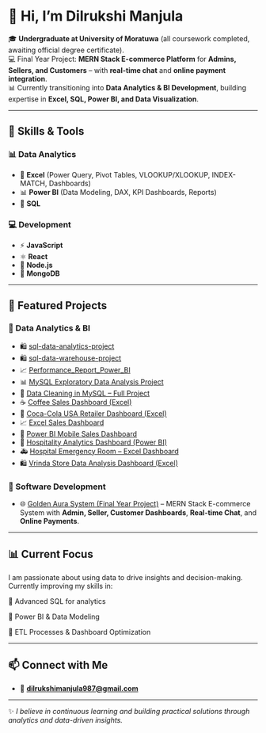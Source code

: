 # 👋 Hi, I’m Dilrukshi Manjula  

🎓 **Undergraduate at University of Moratuwa** (all coursework completed, awaiting official degree certificate).  
💻 Final Year Project: **MERN Stack E-commerce Platform** for **Admins, Sellers, and Customers** – with **real-time chat** and **online payment integration**.  
📊 Currently transitioning into **Data Analytics & BI Development**, building expertise in **Excel, SQL, Power BI, and Data Visualization**.  

---

## 🚀 Skills & Tools  

### 📊 Data Analytics  
- 📗 **Excel** (Power Query, Pivot Tables, VLOOKUP/XLOOKUP, INDEX-MATCH, Dashboards)
- 📊 **Power BI** (Data Modeling, DAX, KPI Dashboards, Reports) 
- 🐬 **SQL** 
 

### 💻 Development  
- ⚡ **JavaScript**  
- ⚛️ **React**  
- 🌱 **Node.js**  
- 🍃 **MongoDB**  
---

## 📂 Featured Projects  

### 🔹 Data Analytics & BI  
- 🛍️ [sql-data-analytics-project](https://github.com/DilrukshiManjula07/sql-data-warehouse-project.git)
- 🛍️ [sql-data-warehouse-project](https://github.com/DilrukshiManjula07/sql-data-warehouse-project.git)
- 📈 [Performance_Report_Power_BI](https://github.com/DilrukshiManjula07/Performance_Report_Power_BI.git) 
- 📊 [MySQL Exploratory Data Analysis Project](https://github.com/DilrukshiManjula07/MySQL_Exploratory_Data_Analysis_Full_Project.git)  
- 🧹 [Data Cleaning in MySQL – Full Project](https://github.com/DilrukshiManjula07/Data_Cleaning_MySQL_Full_Project.git)  
- ☕ [Coffee Sales Dashboard (Excel)](https://github.com/DilrukshiManjula07/COFFEE-SALES-DASHBOARD-Excel-.git)  
- 🥤 [Coca-Cola USA Retailer Dashboard (Excel)](https://github.com/DilrukshiManjula07/Coca-Cola-USA_Retailer_Dashboard.git)  
- 📈 [Excel Sales Dashboard](https://github.com/DilrukshiManjula07/Excel-Sales-Dashboard.git)  
- 📱 [Power BI Mobile Sales Dashboard](https://github.com/DilrukshiManjula07/Power-BI-Mobile-Sales-Dashboard.git)  
- 🏨 [Hospitality Analytics Dashboard (Power BI)](https://github.com/DilrukshiManjula07/Hospitality-Analytics-Dashboard_Power-BI.git)  
- 🚑 [Hospital Emergency Room – Excel Dashboard](https://github.com/DilrukshiManjula07/Full-Excel-Dashboard-of-Hospital_Emergency_Room.git)  
- 🛍️ [Vrinda Store Data Analysis Dashboard (Excel)](https://github.com/DilrukshiManjula07/Vrinda-Store-Data-Analysis-Dashboard.git)  

### 🔹 Software Development  
- 🌐 [Golden Aura System (Final Year Project)](https://github.com/DilrukshiManjula07/Golden_Aura_System.git) – MERN Stack E-commerce System with **Admin, Seller, Customer Dashboards**, **Real-time Chat**, and **Online Payments**.  

---

## 📊 Current Focus

I am passionate about using data to drive insights and decision-making.
Currently improving my skills in:

📌 Advanced SQL for analytics

📌 Power BI & Data Modeling

📌 ETL Processes & Dashboard Optimization

---

## 📫 Connect with Me  


- 📧 **dilrukshimanjula987@gmail.com**  

---

✨ *I believe in continuous learning and building practical solutions through analytics and data-driven insights.*  
